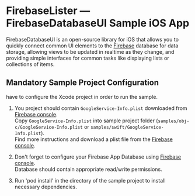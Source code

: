 # FirebaseLister — FirebaseDatabaseUI Sample iOS App

FirebaseDatabaseUI is an open-source library for iOS that allows you to quickly connect common UI elements to the [Firebase](https://firebase.google.com?utm_source=FirebaseUI-iOS) database for data storage, allowing views to be updated in realtime as they change, and providing simple interfaces for common tasks like displaying lists or collections of items.




## Mandatory Sample Project Configuration

have to configure the Xcode project in order to run the sample.

1. You project should contain `GoogleService-Info.plist` downloaded from [Firebase console](https://console.firebase.google.com).<br>
Copy `GoogleService-Info.plist` into sample project folder (`samples/obj-c/GoogleService-Info.plist` or `samples/swift/GoogleService-Info.plist`).<br>
Find more instructions and download a plist file from the [Firebase console](https://console.firebase.google.com).

2. Don't forget to configure your Firebase App Database using [Firebase console](https://console.firebase.google.com).<br>
Database should contain appropriate read/write permissions.

3. Run 'pod install' in the directory of the sample project to install necessary dependencies.